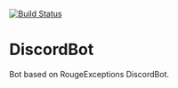 [![Build Status](http://3kv.in:8080/buildStatus/icon?job=HaDi)](http://3kv.in:8080/job/HaDi) 
# DiscordBot 
Bot based on RougeExceptions DiscordBot.
